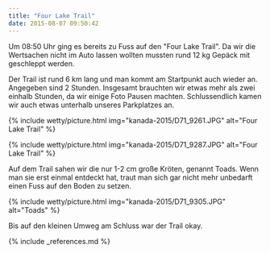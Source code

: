 ```yaml
---
title: "Four Lake Trail"
date: 2015-08-07 09:50:42
---
```

Um 08:50 Uhr ging es bereits zu Fuss auf den "Four Lake Trail". Da wir die Wertsachen nicht im Auto lassen wollten mussten rund 12 kg Gepäck mit geschleppt werden.

Der Trail ist rund 6 km lang und man kommt am Startpunkt auch wieder an. Angegeben sind 2 Stunden. Insgesamt brauchten wir etwas mehr als zwei einhalb Stunden, da wir einige Foto Pausen machten. Schlussendlich kamen wir auch etwas unterhalb unseres Parkplatzes an.

{% include wetty/picture.html img="kanada-2015/D71_9261.JPG" alt="Four Lake Trail" %}

{% include wetty/picture.html img="kanada-2015/D71_9287.JPG" alt="Four Lake Trail" %}

Auf dem Trail sahen wir die nur 1-2 cm große Kröten, genannt Toads. Wenn man sie erst einmal entdeckt hat, traut man sich gar nicht mehr unbedarft einen Fuss auf den Boden zu setzen.

{% include wetty/picture.html img="kanada-2015/D71_9305.JPG" alt="Toads" %}

Bis auf den kleinen Umweg am Schluss war der Trail okay.  

{% include _references.md %}
